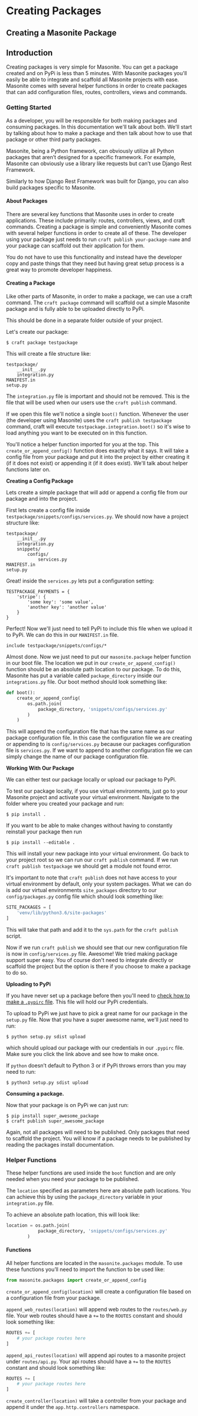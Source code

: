# Creating Packages

## Creating a Masonite Package

## Introduction

Creating packages is very simple for Masonite. You can get a package created and on PyPi is less than 5 minutes. With Masonite packages you'll easily be able to integrate and scaffold all Masonite projects with ease. Masonite comes with several helper functions in order to create packages that can add configuration files, routes, controllers, views and commands.

### Getting Started

As a developer, you will be responsible for both making packages and consuming packages. In this documentation we'll talk about both. We'll start by talking about how to make a package and then talk about how to use that package or other third party packages.

Masonite, being a Python framework, can obviously utilize all Python packages that aren’t designed for a specific framework. For example, Masonite can obviously use a library like requests but can’t use Django Rest Framework.

Similarly to how Django Rest Framework was built for Django, you can also build packages specific to Masonite.

#### About Packages

There are several key functions that Masonite uses in order to create applications. These include primarily: routes, controllers, views, and craft commands. Creating a package is simple and conveniently Masonite comes with several helper functions in order to create all of these. The developer using your package just needs to run `craft publish your-package-name` and your package can scaffold out their application for them.

You do not have to use this functionality and instead have the developer copy and paste things that they need but having great setup process is a great way to promote developer happiness.

#### Creating a Package

Like other parts of Masonite, in order to make a package, we can use a craft command. The `craft package` command will scaffold out a simple Masonite package and is fully able to be uploaded directly to PyPi.

This should be done in a separate folder outside of your project.

Let's create our package:

```text
$ craft package testpackage
```

This will create a file structure like:

```text
testpackage/
    __init__.py
    integration.py
MANIFEST.in
setup.py
```

The `integration.py` file is important and should not be removed. This is the file that will be used when our users use the `craft publish` command.

If we open this file we'll notice a single `boot()` function. Whenever the user \(the developer using Masonite\) uses the `craft publish testpackage` command, craft will execute `testpackage.integration.boot()` so it's wise to load anything you want to be executed on in this function.

You'll notice a helper function imported for you at the top. This `create_or_append_config()` function does exactly what it says. It will take a config file from your package and put it into the project by either creating it \(if it does not exist\) or appending it \(if it does exist\). We'll talk about helper functions later on.

**Creating a Config Package**

Lets create a simple package that will add or append a config file from our package and into the project.

First lets create a config file inside `testpackage/snippets/configs/services.py`. We should now have a project structure like:

```text
testpackage/
    __init__.py
    integration.py
    snippets/
        configs/
            services.py
MANIFEST.in
setup.py
```

Great! inside the `services.py` lets put a configuration setting:

```text
TESTPACKAGE_PAYMENTS = {
    'stripe': {
        'some key': 'some value',
        'another key': 'another value'
    }
}
```

Perfect! Now we'll just need to tell PyPi to include this file when we upload it to PyPi. We can do this in our `MANIFEST.in` file.

```text
include testpackage/snippets/configs/*
```

Almost done. Now we just need to put our `masonite.package` helper function in our boot file. The location we put in our `create_or_append_config()` function should be an absolute path location to our package. To do this, Masonite has put a variable called `package_directory` inside our `integrations.py` file. Our boot method should look something like:

```python
def boot():
    create_or_append_config(
        os.path.join(
            package_directory, 'snippets/configs/services.py'
        )
    )
```

This will append the configuration file that has the same name as our package configuration file. In this case the configuration file we are creating or appending to is `config/services.py` because our packages configuration file is `services.py`. If we want to append to another configuration file we can simply change the name of our package configuration file.

**Working With Our Package**

We can either test our package locally or upload our package to PyPi.

To test our package locally, if you use virtual environments, just go to your Masonite project and activate your virtual environment. Navigate to the folder where you created your package and run:

```text
$ pip install .
```

If you want to be able to make changes without having to constantly reinstall your package then run

```text
$ pip install --editable .
```

This will install your new package into your virtual environment. Go back to your project root so we can run our `craft publish` command. If we run `craft publish testpackage` we should get a module not found error.

It's important to note that `craft publish` does not have access to your virtual environment by default, only your system packages. What we can do is add our virtual environments `site_packages` directory to our `config/packages.py` config file which should look something like:

```python
SITE_PACKAGES = [
    'venv/lib/python3.6/site-packages'
]
```

This will take that path and add it to the `sys.path` for the `craft publish` script.

Now if we run `craft publish` we should see that our new configuration file is now in `config/services.py` file. Awesome! We tried making package support super easy. You of course don't need to integrate directly or scaffold the project but the option is there if you choose to make a package to do so.

**Uploading to PyPi**

If you have never set up a package before then you'll need to [check how to make a `.pypirc` file](http://peterdowns.com/posts/first-time-with-pypi.html). This file will hold our PyPi credentials.

To upload to PyPi we just have to pick a great name for our package in the `setup.py` file. Now that you have a super awesome name, we'll just need to run:

```text
$ python setup.py sdist upload
```

which should upload our package with our credentials in our `.pypirc` file. Make sure you click the link above and see how to make once.

If `python` doesn’t default to Python 3 or if PyPi throws errors than you may need to run:

```text
$ python3 setup.py sdist upload
```

**Consuming a package.**

Now that your package is on PyPi we can just run:

```text
$ pip install super_awesome_package
$ craft publish super_awesome_package
```

Again, not all packages will need to be published. Only packages that need to scaffold the project. You will know if a package needs to be published by reading the packages install documentation.

### Helper Functions

These helper functions are used inside the `boot` function and are only needed when you need your package to be published.

The `location` specified as parameters here are absolute path locations. You can achieve this by using the `package_directory` variable in your `integration.py` file.

To achieve an absolute path location, this will look like:

```python
location = os.path.join(
            package_directory, 'snippets/configs/services.py'
        )
```

#### Functions

All helper functions are located in the `masonite.packages` module. To use these functions you’ll need to import the function to be used like:

```python
from masonite.packages import create_or_append_config
```

`create_or_append_config(location)` will create a configuration file based on a configuration file from your package.

`append_web_routes(location)` will append web routes to the `routes/web.py` file. Your web routes should have a `+=` to the `ROUTES` constant and should look something like:

```python
ROUTES += [
    # your package routes here
]
```

`append_api_routes(location)` will append api routes to a masonite project under `routes/api.py`. Your api routes should have a `+=` to the `ROUTES` constant and should look something like:

```python
ROUTES += [
    # your package routes here
]
```

`create_controller(location)` will take a controller from your package and append it under the `app.http.controllers` namespace.

